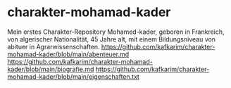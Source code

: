 # charakter-mohamad-kader
 Mein erstes Charakter-Repository
Mohamed-kader, geboren in Frankreich, von algerischer Nationalität, 45 Jahre alt, mit einem Bildungsniveau von abituer in Agrarwissenschaften.
https://github.com/kafkarim/charakter-mohamad-kader/blob/main/abenteuer.md
https://github.com/kafkarim/charakter-mohamad-kader/blob/main/biografie.md
https://github.com/kafkarim/charakter-mohamad-kader/blob/main/eigenschaften.txt

